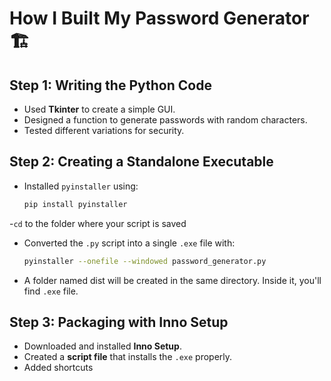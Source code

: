 # How I Built My Password Generator 🏗️

## Step 1: Writing the Python Code
- Used **Tkinter** to create a simple GUI.
- Designed a function to generate passwords with random characters.
- Tested different variations for security.

## Step 2: Creating a Standalone Executable
- Installed `pyinstaller` using:
  ```sh
  pip install pyinstaller
-`cd` to the folder where your script is saved
- Converted the `.py` script into a single `.exe` file with:
  ```sh
  pyinstaller --onefile --windowed password_generator.py
- A folder named dist will be created in the same directory. Inside it, you'll find `.exe` file.

## Step 3: Packaging with Inno Setup
- Downloaded and installed **Inno Setup**.
- Created a **script file** that installs the `.exe` properly.
- Added shortcuts
